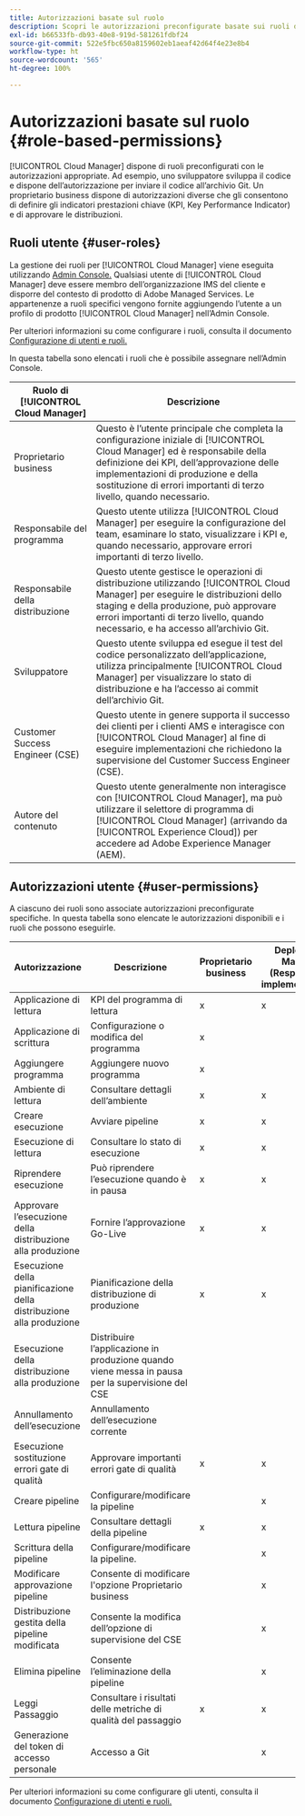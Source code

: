 ```yaml
---
title: Autorizzazioni basate sul ruolo
description: Scopri le autorizzazioni preconfigurate basate sui ruoli di Cloud Manager per gestire l’accesso alle risorse cloud.
exl-id: b66533fb-db93-40e8-919d-581261fdbf24
source-git-commit: 522e5fbc650a8159602eb1aeaf42d64f4e23e8b4
workflow-type: ht
source-wordcount: '565'
ht-degree: 100%

---
```



# Autorizzazioni basate sul ruolo {#role-based-permissions}

[!UICONTROL Cloud Manager] dispone di ruoli preconfigurati con le autorizzazioni appropriate. Ad esempio, uno sviluppatore sviluppa il codice e dispone dell’autorizzazione per inviare il codice all’archivio Git. Un proprietario business dispone di autorizzazioni diverse che gli consentono di definire gli indicatori prestazioni chiave (KPI, Key Performance Indicator) e di approvare le distribuzioni.

## Ruoli utente {#user-roles}

La gestione dei ruoli per [!UICONTROL Cloud Manager] viene eseguita utilizzando [Admin Console.](https://helpx.adobe.com/it/enterprise/using/admin-console.html) Qualsiasi utente di [!UICONTROL Cloud Manager] deve essere membro dell’organizzazione IMS del cliente e disporre del contesto di prodotto di Adobe Managed Services. Le appartenenze a ruoli specifici vengono fornite aggiungendo l’utente a un profilo di prodotto [!UICONTROL Cloud Manager] nell’Admin Console.

Per ulteriori informazioni su come configurare i ruoli, consulta il documento [Configurazione di utenti e ruoli.](/help/requirements/users-and-roles.md)

In questa tabella sono elencati i ruoli che è possibile assegnare nell’Admin Console.

| Ruolo di [!UICONTROL Cloud Manager] | Descrizione |
|---|---|
| Proprietario business | Questo è l’utente principale che completa la configurazione iniziale di [!UICONTROL Cloud Manager] ed è responsabile della definizione dei KPI, dell’approvazione delle implementazioni di produzione e della sostituzione di errori importanti di terzo livello, quando necessario. |
| Responsabile del programma | Questo utente utilizza [!UICONTROL Cloud Manager] per eseguire la configurazione del team, esaminare lo stato, visualizzare i KPI e, quando necessario, approvare errori importanti di terzo livello. |
| Responsabile della distribuzione | Questo utente gestisce le operazioni di distribuzione utilizzando [!UICONTROL Cloud Manager] per eseguire le distribuzioni dello staging e della produzione, può approvare errori importanti di terzo livello, quando necessario, e ha accesso all’archivio Git. |
| Sviluppatore | Questo utente sviluppa ed esegue il test del codice personalizzato dell’applicazione, utilizza principalmente [!UICONTROL Cloud Manager] per visualizzare lo stato di distribuzione e ha l’accesso ai commit dell’archivio Git. |
| Customer Success Engineer (CSE) | Questo utente in genere supporta il successo dei clienti per i clienti AMS e interagisce con [!UICONTROL Cloud Manager] al fine di eseguire implementazioni che richiedono la supervisione del Customer Success Engineer (CSE). |
| Autore del contenuto | Questo utente generalmente non interagisce con [!UICONTROL Cloud Manager], ma può utilizzare il selettore di programma di [!UICONTROL Cloud Manager] (arrivando da [!UICONTROL Experience Cloud]) per accedere ad Adobe Experience Manager (AEM). |

## Autorizzazioni utente {#user-permissions}

A ciascuno dei ruoli sono associate autorizzazioni preconfigurate specifiche. In questa tabella sono elencate le autorizzazioni disponibili e i ruoli che possono eseguirle.


| Autorizzazione | Descrizione | Proprietario business | Deployment Manager (Responsabile implementazione) | Program Manager (Responsabile programma) | Developer (Sviluppatore) | CSE |
|--- |--- |--- |--- |--- |--- |--- |
| Applicazione di lettura | KPI del programma di lettura | x | x | x | x | x |
| Applicazione di scrittura | Configurazione o modifica del programma | x |  |  |  |  |
| Aggiungere programma | Aggiungere nuovo programma | x |  |  |  |  |
| Ambiente di lettura | Consultare dettagli dell’ambiente | x | x | x | x | x |
| Creare esecuzione | Avviare pipeline | x | x | x |  |  |
| Esecuzione di lettura | Consultare lo stato di esecuzione | x | x | x | x | x |
| Riprendere esecuzione | Può riprendere l’esecuzione quando è in pausa | x | x | x |  | x |
| Approvare l’esecuzione della distribuzione alla produzione | Fornire l’approvazione Go-Live | x | x | x |  |  |
| Esecuzione della pianificazione della distribuzione alla produzione | Pianificazione della distribuzione di produzione | x | x | x |  | x |
| Esecuzione della distribuzione alla produzione | Distribuire l’applicazione in produzione quando viene messa in pausa per la supervisione del CSE |  |  |  |  | x |
| Annullamento dell’esecuzione | Annullamento dell’esecuzione corrente |  |  | x |  |  |
| Esecuzione sostituzione errori gate di qualità | Approvare importanti errori gate di qualità | x | x | x |  |  |
| Creare pipeline | Configurare/modificare la pipeline |  | x |  |  |  |
| Lettura pipeline | Consultare dettagli della pipeline | x | x | x | x | x |
| Scrittura della pipeline | Configurare/modificare la pipeline. |  | x |  |  |  |
| Modificare approvazione pipeline | Consente di modificare l&#39;opzione Proprietario business |  | x |  |  |  |
| Distribuzione gestita della pipeline modificata | Consente la modifica dell’opzione di supervisione del CSE |  | x |  |  |  |
| Elimina pipeline | Consente l’eliminazione della pipeline |  | x |  |  |  |
| Leggi Passaggio | Consultare i risultati delle metriche di qualità del passaggio | x | x | x | x | x |
| Generazione del token di accesso personale | Accesso a Git |  | x |  | x |  |

Per ulteriori informazioni su come configurare gli utenti, consulta il documento [Configurazione di utenti e ruoli.](/help/requirements/users-and-roles.md)
